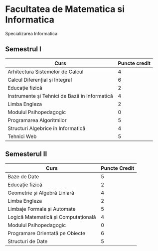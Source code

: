 # Facultatea de Matematica si Informatica
 Specializarea Informatica


## Semestrul I 

| Curs                                                 | Puncte credit |
|------------------------------------------------------|---------------|
| Arhitectura Sistemelor de Calcul                     | 4             |
| Calcul Diferențial și Integral                       | 6             |
| Educație fizică                                      | 2             |
| Instrumente și Tehnici de Bază în Informatică        | 4             |
| Limba Engleza                                        | 2             |
| Modulul Psihopedagogic                               | 0             |
| Programarea Algoritmilor                             | 5             |
| Structuri Algebrice în Informatică                   | 4             |
| Tehnici Web                                          | 5             |



##  Semesterul II 

| Curs                                                 | Puncte Credit |
|------------------------------------------------------|---------------|
| Baze de Date                                         | 5             |
| Educație fizică                                      | 2             |
| Geometrie și Algebră Liniară                         | 4             |
| Limba Engleza                                        | 2             |
| Limbaje Formale și Automate                          | 5             |
| Logică Matematică și Computațională                  | 4             |
| Modulul Psihopedagogic                               | 0             |
| Programare Orientată pe Obiecte                      | 6             |
| Structuri de Date                                    | 5             |


